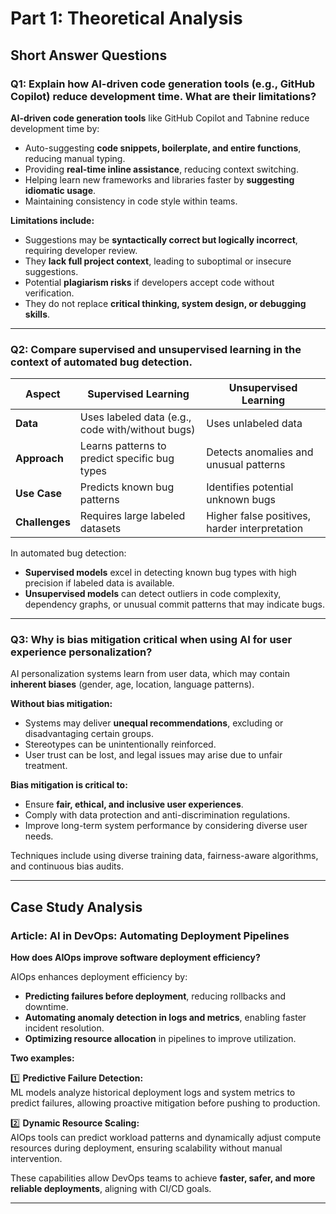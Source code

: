 # Part 1: Theoretical Analysis

## Short Answer Questions

### **Q1: Explain how AI-driven code generation tools (e.g., GitHub Copilot) reduce development time. What are their limitations?**

**AI-driven code generation tools** like GitHub Copilot and Tabnine reduce development time by:
- Auto-suggesting **code snippets, boilerplate, and entire functions**, reducing manual typing.
- Providing **real-time inline assistance**, reducing context switching.
- Helping learn new frameworks and libraries faster by **suggesting idiomatic usage**.
- Maintaining consistency in code style within teams.

**Limitations include:**
- Suggestions may be **syntactically correct but logically incorrect**, requiring developer review.
- They **lack full project context**, leading to suboptimal or insecure suggestions.
- Potential **plagiarism risks** if developers accept code without verification.
- They do not replace **critical thinking, system design, or debugging skills**.

---

### **Q2: Compare supervised and unsupervised learning in the context of automated bug detection.**

| Aspect | Supervised Learning | Unsupervised Learning |
|--------|----------------------|-----------------------|
| **Data** | Uses labeled data (e.g., code with/without bugs) | Uses unlabeled data |
| **Approach** | Learns patterns to predict specific bug types | Detects anomalies and unusual patterns |
| **Use Case** | Predicts known bug patterns | Identifies potential unknown bugs |
| **Challenges** | Requires large labeled datasets | Higher false positives, harder interpretation |

In automated bug detection:
- **Supervised models** excel in detecting known bug types with high precision if labeled data is available.
- **Unsupervised models** can detect outliers in code complexity, dependency graphs, or unusual commit patterns that may indicate bugs.

---

### **Q3: Why is bias mitigation critical when using AI for user experience personalization?**

AI personalization systems learn from user data, which may contain **inherent biases** (gender, age, location, language patterns).

**Without bias mitigation:**
- Systems may deliver **unequal recommendations**, excluding or disadvantaging certain groups.
- Stereotypes can be unintentionally reinforced.
- User trust can be lost, and legal issues may arise due to unfair treatment.

**Bias mitigation is critical to:**
- Ensure **fair, ethical, and inclusive user experiences**.
- Comply with data protection and anti-discrimination regulations.
- Improve long-term system performance by considering diverse user needs.

Techniques include using diverse training data, fairness-aware algorithms, and continuous bias audits.

---

## Case Study Analysis

### **Article: AI in DevOps: Automating Deployment Pipelines**

**How does AIOps improve software deployment efficiency?**

AIOps enhances deployment efficiency by:
- **Predicting failures before deployment**, reducing rollbacks and downtime.
- **Automating anomaly detection in logs and metrics**, enabling faster incident resolution.
- **Optimizing resource allocation** in pipelines to improve utilization.

**Two examples:**

1️⃣ **Predictive Failure Detection:**  
ML models analyze historical deployment logs and system metrics to predict failures, allowing proactive mitigation before pushing to production.

2️⃣ **Dynamic Resource Scaling:**  
AIOps tools can predict workload patterns and dynamically adjust compute resources during deployment, ensuring scalability without manual intervention.

These capabilities allow DevOps teams to achieve **faster, safer, and more reliable deployments**, aligning with CI/CD goals.

---
